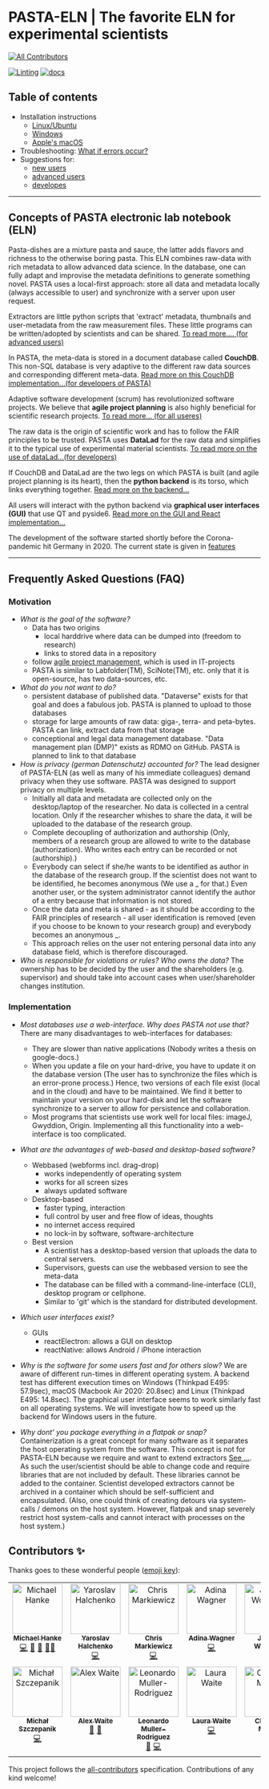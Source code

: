 # PASTA-ELN | The favorite ELN for experimental scientists
<!-- ALL-CONTRIBUTORS-BADGE:START - Do not remove or modify this section -->
[![All Contributors](https://img.shields.io/badge/all_contributors-12-orange.svg?style=flat-square)](#contributors-)
<!-- ALL-CONTRIBUTORS-BADGE:END -->


[![Linting](https://github.com/PASTA-ELN/pasta-eln/actions/workflows/lint.yml/badge.svg)](https://github.com/PASTA-ELN/pasta-eln/actions/workflows/lint.yml)
[![docs](https://github.com/PASTA-ELN/pasta-eln/actions/workflows/docbuild.yml/badge.svg)](https://github.com/PASTA-ELN/pasta-eln/actions/workflows/docbuild.yml)
<!--
[![Build status](https://ci.appveyor.com/api/projects/status/g9von5wtpoidcecy/branch/main?svg=true)](https://ci.appveyor.com/project/mih/datalad-gooey/branch/main)
[![codecov.io](https://codecov.io/github/datalad/datalad-gooey/coverage.svg?branch=main)](https://codecov.io/github/datalad/datalad-gooey?branch=main)
[![crippled-filesystems](https://github.com/datalad/datalad-gooey/workflows/crippled-filesystems/badge.svg)](https://github.com/datalad/datalad-gooey/actions?query=workflow%3Acrippled-filesystems)
[![docs](https://github.com/datalad/datalad-gooey/workflows/docs/badge.svg)](https://github.com/datalad/datalad-gooey/actions?query=workflow%3Adocs)
[![Documentation Status](https://readthedocs.org/projects/datalad-gooey/badge/?version=latest)](http://docs.datalad.org/projects/gooey/en/latest/?badge=latest)
[![GitHub release](https://img.shields.io/github/release/datalad/datalad-gooey.svg)](https://GitHub.com/datalad/datalad-gooey/releases/)
[![PyPI version fury.io](https://badge.fury.io/py/datalad-gooey.svg)](https://pypi.python.org/pypi/datalad-gooey/)
-->


## Table of contents
- Installation instructions
  - [Linux/Ubuntu](installLinux.md)
  - [Windows](installWindows.md)
  - [Apple's macOS](installMacOS.md)
- Troubleshooting: [What if errors occur?](troubleshooting.md)
- Suggestions for:
  - [new users](firstUsage.md)
  - [advanced users](notesUser.md)
  - [developes](notesDevelopers.md)

* * *

## Concepts of PASTA electronic lab notebook (ELN)
Pasta-dishes are a mixture pasta and sauce, the latter adds flavors and richness to the otherwise boring pasta. This ELN combines raw-data with rich metadata to allow advanced data science. In the database, one can fully adapt and improvise the metadata definitions to generate something novel. PASTA uses a local-first approach: store all data and metadata locally (always accessible to user) and synchronize with a server upon user request.

Extractors are little python scripts that 'extract' metadata, thumbnails and user-metadata from the raw measurement files. These little programs can be written/adopted by scientists and can be shared. [To read more.... (for advanced users)](extractors.md)

In PASTA, the meta-data is stored in a document database called **CouchDB**. This non-SQL database is very adaptive to the different raw data sources and corresponding different meta-data. [Read more on this CouchDB implementation...(for developers of PASTA)](couchDB.md)

Adaptive software development (scrum) has revolutionized software projects. We believe that **agile project planning** is also highly beneficial for scientific research projects. [To read more... (for all useres)](agileProjects.md)

The raw data is the origin of scientific work and has to follow the FAIR principles to be trusted. PASTA uses **DataLad** for the raw data and simplifies it to the typical use of experimental material scientists. [To read more on the use of dataLad...(for developers)](dataLad.md)

If CouchDB and DataLad are the two legs on which PASTA is built (and agile project planning is its heart), then the **python backend** is its torso, which links everything together. [Read more on the backend...](software.md)

All users will interact with the python backend via **graphical user interfaces (GUI)** that use QT and pyside6. [Read more on the GUI and React implementation...](software.md)

The development of the software started shortly before the Corona-pandemic hit Germany in 2020. The current state is given in [features](features.md)

* * *

## Frequently Asked Questions (FAQ)
### Motivation
- *What is the goal of the software?*
  - Data has two origins
    - local harddrive where data can be dumped into (freedom to research)
    - links to stored data in a repository
  - follow [agile project management](agileProjects.md), which is used in IT-projects
  -   PASTA is similar to Labfolder(TM), SciNote(TM), etc. only that it is open-source, has two data-sources, etc.
- *What do you not want to do?*
  - persistent database of published data. "Dataverse" exists for that goal and does a fabulous job. PASTA is planned to upload to those databases
  - storage for large amounts of raw data: giga-, terra- and peta-bytes. PASTA can link, extract data from that storage
  - conceptional and legal data management database. "Data management plan (DMP)" exists as RDMO on GitHub. PASTA is planned to link to that database
- *How is privacy (german Datenschutz) accounted for?*
  The lead designer of PASTA-ELN (as well as many of his immediate colleagues) demand privacy when they use software. PASTA was designed to support privacy on multiple levels.
  - Initially all data and metadata are collected only on the desktop/laptop of the researcher. No data is collected in a central location. Only if the researcher whishes to share the data, it will be uploaded to the database of the research group.
  - Complete decoupling of authorization and authorship (Only, members of a research group are allowed to write to the database (authorization). Who writes each entry can be recorded or not (authorship).)
  - Everybody can select if she/he wants to be identified as author in the database of the research group. If the scientist does not want to be identified, he becomes anonymous (We use a _ for that.) Even another user, or the system administrator cannot identify the author of a entry because that information is not stored.
  - Once the data and meta is shared - as it should be according to the FAIR principles of research - all user identification is removed (even if you choose to be known to your research group) and everybody becomes an anonymous _.
  - This approach relies on the user not entering personal data into any database field, which is therefore discouraged.
- *Who is responsible for violations or rules? Who owns the data?*
  The ownership has to be decided by the user and the shareholders (e.g. supervisor) and should take into account cases when user/shareholder changes institution.

### Implementation
- *Most databases use a web-interface. Why does PASTA not use that?*
  There are many disadvantages to web-interfaces for databases:
  - They are slower than native applications (Nobody writes a thesis on google-docs.)
  - When you update a file on your hard-drive, you have to update it on the database version (The user has to synchronize the files which is an error-prone process.)
  Hence, two versions of each file exist (local and in the cloud) and have to be maintained. We find it better to maintain your version on your hard-disk and let the software synchronize to a server to allow for persistence and collaboration.
  - Most programs that scientists use work well for local files: imageJ, Gwyddion, Origin. Implementing all this functionality into a web-interface is too complicated.
- *What are the advantages of web-based and desktop-based software?*
  - Webbased (webforms incl. drag-drop)
    + works independently of operating system
    + works for all screen sizes
    + always updated software
  - Desktop-based
    + faster typing, interaction
    + full control by user and free flow of ideas, thoughts
    + no internet access required
    + no lock-in by software, software-architecture
  - Best version
    + A scientist has a desktop-based version that uploads the data to central servers.
    + Supervisors, guests can use the webbased version to see the meta-data
    + The database can be filled with a command-line-interface (CLI), desktop program or cellphone.
    + Similar to 'git' which is the standard for distributed development.
- *Which user interfaces exist?*
  - GUIs
    - reactElectron: allows a GUI on desktop
    - reactNative: allows Android / iPhone interaction
- *Why is the software for some users fast and for others slow?*
  We are aware of different run-times in different operating system. A backend test has different execution times on Windows (Thinkpad E495: 57.9sec), macOS (Macbook Air 2020: 20.8sec) and Linux (Thinkpad E495: 14.8sec). The graphical user interface seems to work similarly fast on all operating systems. We will investigate how to speed up the backend for Windows users in the future.

- *Why dont' you package everything in a flatpak or snap?*
  Containerization is a great concept for many software as it separates the host operating system from the software. This concept is not for PASTA-ELN because we require and want to extend extractors [See ...](extractors.md). As such the user/scientist should be able to change code and require libraries that are not included by default. These libraries cannot be added to the container. Scientist developed extractors cannot be archived in a container which should be self-sufficient and encapsulated. (Also, one could think of creating detours via system-calls / demons on the host system. However, flatpak and snap severely restrict host system-calls and cannot interact with processes on the host system.)

## Contributors ✨

Thanks goes to these wonderful people ([emoji key](https://allcontributors.org/docs/en/emoji-key)):

<!-- ALL-CONTRIBUTORS-LIST:START - Do not remove or modify this section -->
<!-- prettier-ignore-start -->
<!-- markdownlint-disable -->
<table>
  <tbody>
    <tr>
      <td align="center" valign="top" width="14.28%"><a href="http://psychoinformatics.de"><img src="https://avatars.githubusercontent.com/u/136479?v=4?s=100" width="100px;" alt="Michael Hanke"/><br /><sub><b>Michael Hanke</b></sub></a><br /><a href="https://github.com/datalad/datalad-gooey/commits?author=mih" title="Code">💻</a> <a href="#ideas-mih" title="Ideas, Planning, & Feedback">🤔</a> <a href="#projectManagement-mih" title="Project Management">📆</a> <a href="#mentoring-mih" title="Mentoring">🧑‍🏫</a></td>
      <td align="center" valign="top" width="14.28%"><a href="www.onerussian.com"><img src="https://avatars.githubusercontent.com/u/39889?v=4?s=100" width="100px;" alt="Yaroslav Halchenko"/><br /><sub><b>Yaroslav Halchenko</b></sub></a><br /><a href="https://github.com/datalad/datalad-gooey/commits?author=yarikoptic" title="Code">💻</a></td>
      <td align="center" valign="top" width="14.28%"><a href="https://github.com/effigies"><img src="https://avatars.githubusercontent.com/u/83442?v=4?s=100" width="100px;" alt="Chris Markiewicz"/><br /><sub><b>Chris Markiewicz</b></sub></a><br /><a href="https://github.com/datalad/datalad-gooey/commits?author=effigies" title="Code">💻</a></td>
      <td align="center" valign="top" width="14.28%"><a href="www.adina-wagner.com"><img src="https://avatars.githubusercontent.com/u/29738718?v=4?s=100" width="100px;" alt="Adina Wagner"/><br /><sub><b>Adina Wagner</b></sub></a><br /><a href="https://github.com/datalad/datalad-gooey/commits?author=adswa" title="Code">💻</a></td>
      <td align="center" valign="top" width="14.28%"><a href="https://github.com/jwodder"><img src="https://avatars.githubusercontent.com/u/98207?v=4?s=100" width="100px;" alt="John T. Wodder II"/><br /><sub><b>John T. Wodder II</b></sub></a><br /><a href="https://github.com/datalad/datalad-gooey/commits?author=jwodder" title="Code">💻</a></td>
      <td align="center" valign="top" width="14.28%"><a href="https://github.com/bpoldrack"><img src="https://avatars.githubusercontent.com/u/10498301?v=4?s=100" width="100px;" alt="Benjamin Poldrack"/><br /><sub><b>Benjamin Poldrack</b></sub></a><br /><a href="https://github.com/datalad/datalad-gooey/commits?author=bpoldrack" title="Code">💻</a></td>
      <td align="center" valign="top" width="14.28%"><a href="https://jsheunis.github.io/"><img src="https://avatars.githubusercontent.com/u/10141237?v=4?s=100" width="100px;" alt="Stephan Heunis"/><br /><sub><b>Stephan Heunis</b></sub></a><br /><a href="https://github.com/datalad/datalad-gooey/commits?author=jsheunis" title="Code">💻</a></td>
    </tr>
    <tr>
      <td align="center" valign="top" width="14.28%"><a href="mslw.github.io"><img src="https://avatars.githubusercontent.com/u/11985212?v=4?s=100" width="100px;" alt="Michał Szczepanik"/><br /><sub><b>Michał Szczepanik</b></sub></a><br /><a href="https://github.com/datalad/datalad-gooey/commits?author=mslw" title="Code">💻</a></td>
      <td align="center" valign="top" width="14.28%"><a href="https://github.com/aqw"><img src="https://avatars.githubusercontent.com/u/765557?v=4?s=100" width="100px;" alt="Alex Waite"/><br /><sub><b>Alex Waite</b></sub></a><br /><a href="#userTesting-aqw" title="User Testing">📓</a> <a href="#ideas-aqw" title="Ideas, Planning, & Feedback">🤔</a></td>
      <td align="center" valign="top" width="14.28%"><a href="manukapp.itch.io"><img src="https://avatars.githubusercontent.com/u/86295664?v=4?s=100" width="100px;" alt="Leonardo Muller-Rodriguez"/><br /><sub><b>Leonardo Muller-Rodriguez</b></sub></a><br /><a href="#userTesting-Manukapp" title="User Testing">📓</a> <a href="https://github.com/datalad/datalad-gooey/commits?author=Manukapp" title="Code">💻</a></td>
      <td align="center" valign="top" width="14.28%"><a href="https://github.com/loj"><img src="https://avatars.githubusercontent.com/u/15157717?v=4?s=100" width="100px;" alt="Laura Waite"/><br /><sub><b>Laura Waite</b></sub></a><br /><a href="https://github.com/datalad/datalad-gooey/commits?author=loj" title="Code">💻</a></td>
      <td align="center" valign="top" width="14.28%"><a href="https://github.com/christian-monch"><img src="https://avatars.githubusercontent.com/u/17925232?v=4?s=100" width="100px;" alt="Christian Mönch"/><br /><sub><b>Christian Mönch</b></sub></a><br /><a href="https://github.com/datalad/datalad-gooey/commits?author=christian-monch" title="Code">💻</a></td>
    </tr>
  </tbody>
</table>

<!-- markdownlint-restore -->
<!-- prettier-ignore-end -->

<!-- ALL-CONTRIBUTORS-LIST:END -->

This project follows the [all-contributors](https://github.com/all-contributors/all-contributors) specification. Contributions of any kind welcome!
